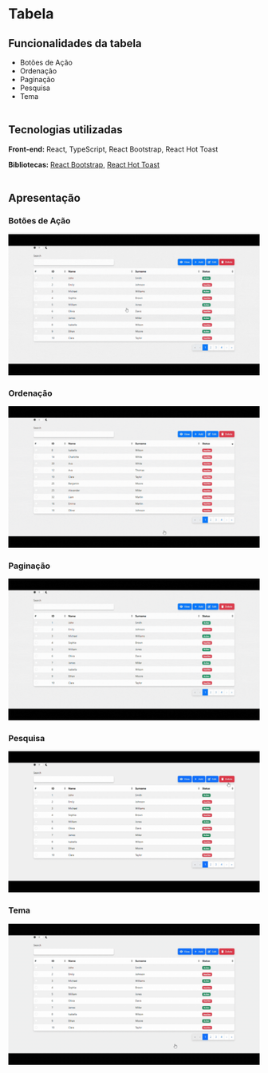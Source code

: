 # Tabela

## Funcionalidades da tabela
- Botões de Ação
- Ordenação
- Paginação
- Pesquisa
- Tema
<br/><br/>

## Tecnologias utilizadas
**Front-end:** React, TypeScript, React Bootstrap, React Hot Toast

**Bibliotecas:** [React Bootstrap](https://github.com/react-bootstrap/react-bootstrap), [React Hot Toast](https://github.com/timolins/react-hot-toast)
<br/><br/>

## Apresentação

### Botões de Ação
![Botões de Ação](https://raw.githubusercontent.com/mateusargento/tabela-com-paginacao-pesquisa-ordenacao/main/assets/gifs/botoes-de-acao.gif)

### Ordenação
![Ordenação](https://raw.githubusercontent.com/mateusargento/tabela-com-paginacao-pesquisa-ordenacao/main/assets/gifs/ordenacao.gif)

### Paginação
![Paginação](https://raw.githubusercontent.com/mateusargento/tabela-com-paginacao-pesquisa-ordenacao/main/assets/gifs/paginacao.gif)

### Pesquisa
![Pesquisa](https://raw.githubusercontent.com/mateusargento/tabela-com-paginacao-pesquisa-ordenacao/main/assets/gifs/pesquisa.gif)

### Tema
![Tema](https://raw.githubusercontent.com/mateusargento/tabela-com-paginacao-pesquisa-ordenacao/main/assets/gifs/tema.gif)
